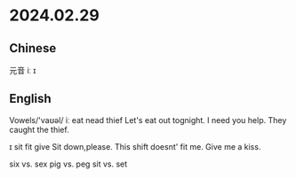 # 2024.02.29
## Chinese
元音
iː
ɪ
## English
Vowels/'vaʊəl/
iː
eat
nead
thief
Let's eat out tognight.
I need you help.
They caught the thief.

ɪ
sit
fit
give
Sit down,please.
This shift doesnt' fit me.
Give me a kiss.

six vs. sex
pig vs. peg
sit vs. set